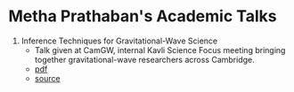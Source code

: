 # Metha Prathaban's Academic Talks

1. Inference Techniques for Gravitational-Wave Science
   * Talk given at CamGW, internal Kavli Science Focus meeting bringing together gravitational-wave researchers across Cambridge.
   * [pdf](./CamGW_Presentation-1.pdf)
   * [source](https://github.com/mrosep/talks/tree/CamGW)
